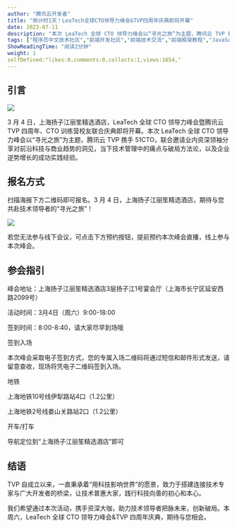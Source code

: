 ```yaml
---
author: "腾讯云开发者"
title: "倒计时1天！LeaTech全球CTO领导力峰会&TVP四周年庆典即将开幕"
date: 2023-07-11
description: "本次 LeaTech 全球 CTO 领导力峰会以“寻光之旅”为主题，腾讯云 TVP 携手 51CTO，联合邀请业内资深领袖分享对前沿科技与商业趋势的洞见，当下技术管理中的痛点与破局方法论"
tags: ["程序员中文技术社区","前端开发社区","前端技术交流","前端框架教程","JavaScript 学习资源","CSS 技巧与最佳实践","HTML5 最新动态","前端工程师职业发展","开源前端项目","前端技术趋势"]
ShowReadingTime: "阅读2分钟"
weight: 1
selfDefined:"likes:0,comments:0,collects:1,views:1654,"
---
```

**引言**
------

![](/images/jueJin/0b4d956c4c0e4c7.png)

3 月 4 日，上海扬子江丽笙精选酒店，LeaTech 全球 CTO 领导力峰会暨腾讯云 TVP 四周年、CTO 训练营校友联合庆典即将开幕。本次 LeaTech 全球 CTO 领导力峰会以“寻光之旅”为主题，腾讯云 TVP 携手 51CTO，联合邀请业内资深领袖分享对前沿科技与商业趋势的洞见，当下技术管理中的痛点与破局方法论，以及企业逆势增长的成功实践经验。

**报名方式**
--------

扫描海报下方二维码即可报名。3 月 4 日，上海扬子江丽笙精选酒店，期待与您共赴技术领导者的“寻光之旅”！

![](/images/jueJin/f20232ebec644ff.png)

若您无法参与线下会议，可点击下方预约按钮，提前预约本次峰会直播，线上参与本次峰会。

**参会指引**
--------

峰会地址：上海扬子江丽笙精选酒店3层扬子江1号宴会厅（上海市长宁区延安西路2099号）

活动时间：3月4日（周六）9:00-18:00

签到时间：8:00-8:40，请大家尽早到场哦

签到入场

本次峰会采取电子签到方式，您的专属入场二维码将通过短信和邮件形式发送，请留意查收，现场将凭电子二维码签到入场。

地铁

上海地铁10号线伊犁路站4口（1.2公里）

上海地铁2号线娄山关路站2口（1.2公里）

开车/打车

导航定位到“上海扬子江丽笙精选酒店”即可

**结语**
------

TVP 自成立以来，一直秉承着“用科技影响世界”的愿景，致力于搭建连接技术专家与广大开发者的桥梁，让技术普惠大家，践行科技向善的初心和本心。

我们希望通过本次活动，携手资深大咖，助力技术领导者把脉未来，创新破局。本周六，LeaTech 全球 CTO 领导力峰会&TVP 四周年庆典，期待与您相会。